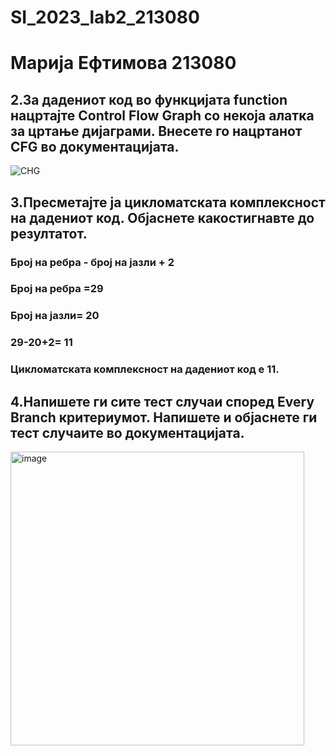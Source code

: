 # SI_2023_lab2_213080
# Марија Ефтимова 213080
## 2.За дадениот код во функцијата function нацртајте Control Flow Graph со некоја алатка за цртање дијаграми. Внесете го нацртанот CFG во документацијата.
![CHG](https://github.com/marijaeft/SI_2023_lab2_213080/assets/105982777/192c7769-23fa-443d-baa0-c2fc7c28be71)
## 3.Пресметајте ја цикломатската комплексност на дадениот код. Објаснете какостигнавте до резултатот.
### Број на ребра - број на јазли + 2
### Број на ребра =29
### Број на јазли= 20 
### 29-20+2= 11  
### Цикломатската комплексност на дадениот код е 11.
## 4.Напишете ги сите тест случаи според Every Branch критериумот. Напишете и објаснете ги тест случаите во документацијата.
<img width="470" alt="image" src="https://github.com/marijaeft/SI_2023_lab2_213080/assets/105982777/98bc2957-cf7a-4034-b4a2-6e4bae7e61ab">
